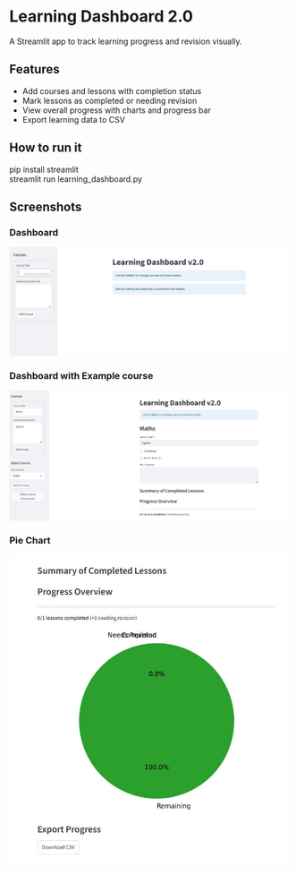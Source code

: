 # Learning Dashboard 2.0

A Streamlit app to track learning progress and revision visually.

## Features
- Add courses and lessons with completion status  
- Mark lessons as completed or needing revision  
- View overall progress with charts and progress bar  
- Export learning data to CSV  

## How to run it
pip install streamlit  
streamlit run learning_dashboard.py

## Screenshots

### Dashboard
<img src="learning Dashboard2.01.JPG" alt="Dashboard" width="500"/>

### Dashboard with Example course
<img src="learning Dashboard2.02.JPG" alt="Example Course" width="500"/>

### Pie Chart
<img src="learning Dashboard2.03.JPG" alt="Pie Chart" width="500"/>
